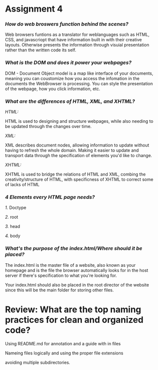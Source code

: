 # Assignment 4  

  

### _How do web broswers function behind the scenes?_ 

  

Web browsers funtions as a translator for weblanguages such as HTML, CSS, and javascriopt that have information built in with their creative layouts. Otherwise presents the information through visuial presentation rather than the written code its self.   

  

### _What is the DOM and does it power your webpages?_ 

  

DOM - Document Object model is a map like interface of your documents, meaning you can coustomize how you access the infomation in the documents the WebBrowser is processing. You can style the presentation of the webpage, how you click information, etc.  

  

### _What are the differences of HTML, XML, and XHTML?_ 

  

_HTML:_  

HTML is used to designing and structure webpages, while also needing to be updated through the changes over time. 

_XML:_ 

XML describes document nodes, allowing information to update without having to refresh the whole domain. Making it easier to update and transport data through the specification of elements you'd like to change.  

_XHTML:_ 

XHTML is used to bridge the relations of HTML and XML, combing the creativity/structure of HTML, with specificness of XHTML to correct some of lacks of HTML  

  

  

### _4 Elements every HTML page needs?_ 

_1._ Doctype 

  

_2._ root 

  

_3._ head 

  

_4._ body 

  

### _What's the purpose of the index.html/Where should it be placed?_ 

  

The index.html is the master file of a website, also known as your homepage and is the file the browser automatically looks for in the host server if there's specification to what you're looking for.  

  

Your index.html should also be placed in the root director of the website since this will be the main folder for storing other files.  

  

# Review: What are the top naming practices for clean and organized code?  

  

Using README.md for annotation and a guide with in files 

Nameing files logically and using the proper file extensions 

avoiding multiple subdirectories.  